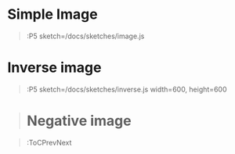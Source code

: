 # Simple Image

> :P5 sketch=/docs/sketches/image.js

# Inverse image

> :P5 sketch=/docs/sketches/inverse.js width=600, height=600

> # Negative image

[comment]: <> (> :P5 sketch=/docs/sketches/Negative.js width=600, height=600)

> :ToCPrevNext